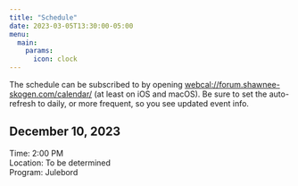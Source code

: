 ```yaml
---
title: "Schedule"
date: 2023-03-05T13:30:00-05:00
menu:
  main:
    params:
      icon: clock
---
```


The schedule can be subscribed to by opening [webcal://forum.shawnee-skogen.com/calendar/](webcal://forum.shawnee-skogen.com/calendar/) (at least on iOS and macOS).
Be sure to set the auto-refresh to daily, or more frequent, so you see updated event info.

## December 10, 2023

Time: 2:00 PM  
Location: To be determined  
Program: Julebord
